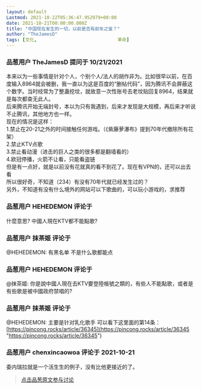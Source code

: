```yaml
---
layout: default
Lastmod: 2021-10-22T05:36:47.952979+00:00
date: 2021-10-21T00:00:00.000Z
title: "中国现在发生的一切，以前是否有前车之鉴？"
author: "TheJamesD"
tags: [文化,								革命]
---
```



### 品葱用户 **TheJamesD** 提问于 10/21/2021
    
本来以为一些事情是针对个人，个别个人/法人的胡作非为。比如很早以前，在百度输入8964就会被删，我一直以为这是百度的“删帖代码”，因为腾讯不会屏蔽这个数字。当时经常为了整蛊挖坟，就故意一次性账号去老坟贴回复8964，结果就是每次都查无此人。  
后来腾讯开始无端封号，本以为只有我遇到，后来才发现是大规模，再后来才听说不止腾讯，其他地方也一样。  
现在的情况是这样：  
1.禁止在20-21之外的时间接触任何游戏。（《紫藤萝瀑布》提到70年代撤除所有花架）  
2.禁止KTV点歌  
3.禁止看动漫（进击的巨人之类的很多都是翻墙看的）  
4.欧冠停播，火箭不让看，只能看盗链  
但是有一点好，就是以前没有花就真的看不到花了。现在有VPN的，还可以出去看  
所以很好奇，不知道（234）有没有70年代就已经发生过的？  
另外，不知道有没有什么境外的网站可以下歌曲的，可以玩小游戏的，求推荐
    
                

### 品葱用户 **HEHEDEMON** 评论于 
        
什麼意思? 中國人現在KTV都不能點歌?
        
                

### 品葱用户 **抹茶姬** 评论于 
        
@HEHEDEMON: 有黑名单 不是什么歌都能点
        
                

### 品葱用户 **HEHEDEMON** 评论于 
        
@抹茶姬: 你是說中國人現在去KTV要登陸帳號之類的，有些人不能點歌，或者是有些歌是被中國政府禁唱的?
        
                

### 品葱用户 **抹茶姬** 评论于 
        
@HEHEDEMON: 主要是针对乳化歌手 可以看下这里面的第14条： [https://pincong.rocks/article/36345](https://pincong.rocks/article/36345 "https://pincong.rocks/article/36345")
        
                

### 品葱用户 **chenxincaowoa** 评论于 2021-10-21
        
委内瑞拉就是一个活生生的例子，没有比他更接近的了。
        
                





> [点击品葱原文参与讨论](https://pincong.rocks/question/42577)

